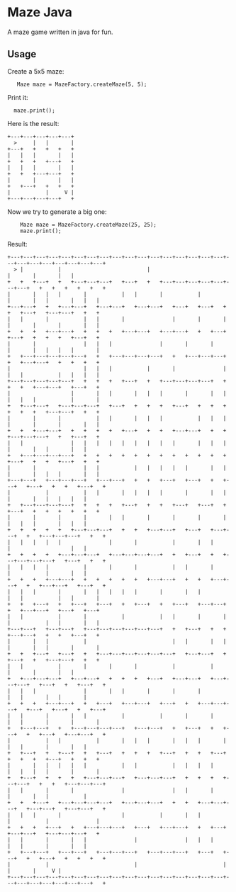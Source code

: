 # Maze Java

A maze game written in java for fun.

## Usage

Create a 5x5 maze:

	   Maze maze = MazeFactory.createMaze(5, 5);

Print it:

	  maze.print();

Here is the result:

   	+---+---+---+---+---+
   	  >     |   |       |
   	+---+   +   +   +   +
   	|   |   |       |   |
   	+   +   +   +---+   +
   	|   |   |       |   |
   	+   +   +---+---+   +
   	|       |       |   |
   	+   +---+   +   +   +
   	|           |     V |
   	+---+---+---+---+   +


Now we try to generate a big one:

        Maze maze = MazeFactory.createMaze(25, 25);
        maze.print();

Result:

	+---+---+---+---+---+---+---+---+---+---+---+---+---+---+---+---+---+---+---+---+---+---+---+---+---+
	  > |           |                           |                                   |       |       |   |
	+   +   +---+   +   +---+---+---+   +---+   +   +---+---+---+---+---+---+---+   +   +   +   +   +   +
	|       |   |   |       |           |   |       |           |           |       |   |       |   |   |
	+---+---+   +   +---+---+   +---+---+   +---+---+   +---+   +---+   +   +   +---+   +---+---+   +   +
	|   |       |           |   |       |               |       |       |   |       |       |       |   |
	+   +   +   +---+---+   +   +   +   +---+---+   +---+---+   +   +---+   +---+   +   +   +   +---+   +
	|       |               |   |   |               |       |       |       |       |   |   |   |       |
	+   +---+---+---+---+---+   +   +---+---+---+---+   +   +---+---+---+   +   +---+---+   +   +   +   +
	|                       |   |   |           |       |               |   |   |           |   |   |   |
	+---+---+---+---+---+   +   +   +   +---+   +   +---+---+---+---+   +   +   +   +---+---+   +---+   +
	|                   |       |   |       |   |   |       |       |   |   |   |   |           |       |
	+   +---+---+   +---+---+---+   +---+   +   +   +   +---+   +   +   +   +   +   +   +---+---+   +   +
	|       |       |           |   |       |   |   |           |   |   |   |       |       |       |   |
	+   +   +---+---+   +   +   +   +   +---+   +   +   +---+---+   +   +   +---+---+---+   +   +---+   +
	|   |               |   |   |   |   |   |   |   |   |       |   |   |       |       |   |       |   |
	+   +---+---+---+---+   +   +   +   +   +   +   +   +   +   +   +   +   +---+   +   +   +---+   +   +
	|       |               |   |           |   |   |   |   |       |   |   |       |   |   |       |   |
	+---+---+   +---+---+---+   +---+---+   +   +   +---+   +---+   +   +---+   +---+   +   +   +---+   +
	|           |           |   |       |   |   |   |       |       |   |       |       |   |   |   |   |
	+   +---+---+---+---+   +   +   +   +---+   +   +   +---+   +---+   +   +---+   +   +   +   +   +   +
	|       |       |       |       |   |       |       |       |       |       |   |   |       |   |   |
	+   +   +   +   +   +---+---+---+   +   +   +---+---+   +---+   +---+---+   +   +---+---+---+   +   +
	|   |   |   |   |               |       |           |       |   |           |                   |   |
	+   +   +   +   +---+---+---+   +---+---+---+---+   +   +---+   +   +---+---+---+---+   +---+   +   +
	|   |   |   |           |       |       |           |   |       |           |           |       |   |
	+   +   +   +---+---+   +   +   +   +   +   +---+---+   +   +   +---+---+   +   +---+---+   +---+   +
	|   |   |       |       |   |   |   |   |       |       |   |           |   |           |   |       |
	+   +   +---+   +   +---+   +---+   +   +---+   +   +---+   +---+---+   +   +---+---+   +---+   +---+
	|   |           |       |           |           |   |       |       |   |           |   |       |   |
	+---+---+   +---+---+   +---+---+---+---+---+---+   +   +---+   +   +   +---+---+   +   +   +---+   +
	|       |   |           |                           |   |       |   |   |       |   |       |       |
	+   +   +---+   +---+   +   +---+---+---+---+---+---+   +---+---+   +   +---+   +   +---+---+   +   +
	|   |           |       |       |       |           |           |               |       |       |   |
	+   +---+---+---+   +---+---+   +   +   +   +---+   +---+---+   +---+---+---+   +---+   +   +---+   +
	|   |   |               |       |   |       |       |       |               |   |       |   |       |
	+   +   +   +---+---+   +   +---+   +---+---+   +---+   +   +---+---+---+   +---+   +---+   +   +---+
	|   |       |       |   |           |           |       |       |       |   |       |       |       |
	+   +---+---+   +   +---+---+---+---+   +---+---+   +   +---+   +   +---+   +   +---+   +---+---+   +
	|           |   |           |       |   |   |       |   |   |       |       |   |       |       |   |
	+   +---+   +   +---+   +   +---+   +   +   +   +---+   +   +   +---+   +   +   +   +---+   +   +   +
	|       |   |   |   |   |           |   |           |   |   |   |       |   |   |   |       |       |
	+   +---+   +   +   +   +---+---+---+   +---+---+---+   +   +   +   +---+---+   +   +   +---+---+---+
	|   |       |       |               |               |   |       |           |       |   |           |
	+   +   +---+   +---+---+---+---+   +---+---+---+   +   +   +---+---+---+   +---+---+   +---+---+   +
	|   |   |       |                   |           |       |   |           |           |               |
	+   +   +   +---+   +   +---+---+---+   +---+   +---+---+   +   +---+   +---+---+   +---+---+---+   +
	|   |       |       |   |               |               |   |   |           |   |       |       |   |
	+   +---+---+   +---+---+   +---+---+---+   +---+---+---+   +---+   +---+   +   +---+   +   +   +   +
	|           |                           |                           |               |       |     V |
	+---+---+---+---+---+---+---+---+---+---+---+---+---+---+---+---+---+---+---+---+---+---+---+---+   +

